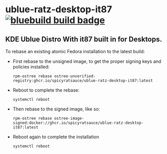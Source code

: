 # ublue-ratz-desktop-it87 &nbsp; [![bluebuild build badge](https://github.com/spicyratsauce/ublue-ratz-desktop-it87/actions/workflows/build.yml/badge.svg)](https://github.com/spicyratsauce/ublue-ratz-desktop-it87/actions/workflows/build.yml)

## KDE Ublue Distro With it87 built in for Desktops.


To rebase an existing atomic Fedora installation to the latest build:

- First rebase to the unsigned image, to get the proper signing keys and policies installed:
  ```
  rpm-ostree rebase ostree-unverified-registry:ghcr.io/spicyratsauce/ublue-ratz-desktop-it87:latest
  ```
- Reboot to complete the rebase:
  ```
  systemctl reboot
  ```
- Then rebase to the signed image, like so:
  ```
  rpm-ostree rebase ostree-image-signed:docker://ghcr.io/spicyratsauce/ublue-ratz-desktop-it87:latest
  ```
- Reboot again to complete the installation
  ```
  systemctl reboot
  ```
